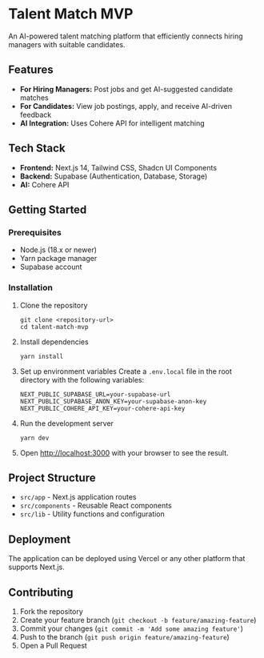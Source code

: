 # Talent Match MVP

An AI-powered talent matching platform that efficiently connects hiring managers with suitable candidates.

## Features

- **For Hiring Managers:** Post jobs and get AI-suggested candidate matches
- **For Candidates:** View job postings, apply, and receive AI-driven feedback
- **AI Integration:** Uses Cohere API for intelligent matching

## Tech Stack

- **Frontend:** Next.js 14, Tailwind CSS, Shadcn UI Components
- **Backend:** Supabase (Authentication, Database, Storage)
- **AI:** Cohere API

## Getting Started

### Prerequisites

- Node.js (18.x or newer)
- Yarn package manager
- Supabase account

### Installation

1. Clone the repository
   ```
   git clone <repository-url>
   cd talent-match-mvp
   ```

2. Install dependencies
   ```
   yarn install
   ```

3. Set up environment variables
   Create a `.env.local` file in the root directory with the following variables:
   ```
   NEXT_PUBLIC_SUPABASE_URL=your-supabase-url
   NEXT_PUBLIC_SUPABASE_ANON_KEY=your-supabase-anon-key
   NEXT_PUBLIC_COHERE_API_KEY=your-cohere-api-key
   ```

4. Run the development server
   ```
   yarn dev
   ```

5. Open [http://localhost:3000](http://localhost:3000) with your browser to see the result.

## Project Structure

- `src/app` - Next.js application routes
- `src/components` - Reusable React components
- `src/lib` - Utility functions and configuration

## Deployment

The application can be deployed using Vercel or any other platform that supports Next.js.

## Contributing

1. Fork the repository
2. Create your feature branch (`git checkout -b feature/amazing-feature`)
3. Commit your changes (`git commit -m 'Add some amazing feature'`)
4. Push to the branch (`git push origin feature/amazing-feature`)
5. Open a Pull Request
